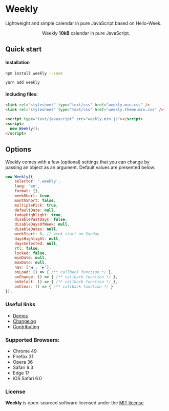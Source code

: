 # Weekly

Lightweight and simple calendar in pure JavaScript based on Hello-Week.

<p align="center">Weekly <b>10kB</b> calendar in pure JavaScript.</p>

## Quick start

#### Installation

```bash
npm install weekly --save
```

```bash
yarn add weekly
```

#### Including files:

```html
<link rel="stylesheet" type="text/css" href="weekly.min.css" />
<link rel="stylesheet" type="text/css" href="weekly.theme.min.css" />

<script type="text/javascript" src="weekly.min.js"></script>
<script>
  new Weekly();
</script>
```


## Options

Weekly comes with a few (optional) settings that you can change by passing an object as an argument.
Default values are presented below.

```js
new Weekly({
    selector: '.weekly',
    lang: 'en',
    format: {},
    weekShort: true,
    monthShort: false,
    multiplePick: true,
    defaultDate: null,
    todayHighlight: true,
    disablePastDays: false,
    disableDaysOfWeek: null,
    disableDates: null,
    weekStart: 0, // week start on Sunday
    daysHighlight: null,
    daysSelected: null,
    rtl: false,
    locked: false,
    minDate: null,
    maxDate: null,
    nav: ['◀', '▶'],
    onLoad: () => { /** callback function */ },
    onChange: () => { /** callback function */ },
    onSelect: () => { /** callback function */ },
    onClear: () => { /** callback function */ }
});
```


### Useful links

- [Demos](https://mauroreisvieira.github.io/weekly/)
- [Changelog](CHANGELOG.md)
- [Contributing](CONTRIBUTING.md)

### Supported Browsers:

- Chrome 49
- Firefox 31
- Opera 36
- Safari 9.3
- Edge 17
- iOS Safari 6.0

### License

**Weekly** is open-sourced software licensed under the [MIT license](http://opensource.org/licenses/MIT)
